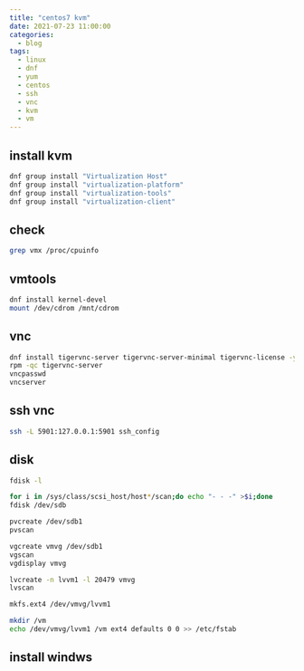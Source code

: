 ```yaml
---
title: "centos7 kvm"
date: 2021-07-23 11:00:00
categories:
  - blog
tags:
  - linux
  - dnf
  - yum
  - centos
  - ssh
  - vnc
  - kvm
  - vm
---
```


## install kvm

```bash
dnf group install "Virtualization Host"
dnf group install "virtualization-platform"
dnf group install "virtualization-tools"
dnf group install "virtualization-client"
```

## check

```bash
grep vmx /proc/cpuinfo
```

## vmtools

```bash
dnf install kernel-devel
mount /dev/cdrom /mnt/cdrom
```

## vnc

```bash
dnf install tigervnc-server tigervnc-server-minimal tigervnc-license -y
rpm -qc tigervnc-server
vncpasswd
vncserver
```

## ssh vnc

```bash
ssh -L 5901:127.0.0.1:5901 ssh_config
```

## disk

```bash
fdisk -l

for i in /sys/class/scsi_host/host*/scan;do echo "- - -" >$i;done
fdisk /dev/sdb

pvcreate /dev/sdb1
pvscan

vgcreate vmvg /dev/sdb1
vgscan
vgdisplay vmvg

lvcreate -n lvvm1 -l 20479 vmvg
lvscan

mkfs.ext4 /dev/vmvg/lvvm1

mkdir /vm
echo /dev/vmvg/lvvm1 /vm ext4 defaults 0 0 >> /etc/fstab
```

## install windws
